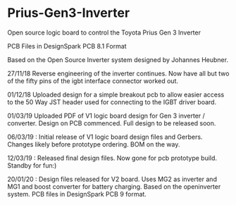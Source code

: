 # Prius-Gen3-Inverter
Open source logic board to control the Toyota Prius Gen 3 Inverter

PCB Files in DesignSpark PCB 8.1 Format

Based on the Open Source Inverter system designed by Johannes Heubner.


27/11/18 Reverse engineering of the inverter continues. Now have all but two of the fifty pins of the igbt interface connector worked out.


01/12/18 Uploaded design for a simple breakout pcb to allow easier access to the 50 Way JST header used for connecting to the IGBT driver board.


01/03/19 Uploaded PDF of V1 logic board design for Gen 3 inverter / converter. Design on PCB commenced. Full design to be released soon.


06/03/19 : Initial release of V1 logic board design files and Gerbers. Changes likely before prototype ordering. BOM on the way.


12/03/19 : Released final design files. Now gone for pcb prototype build. Standby for fun:)

20/01/20 : Design files released for V2 board. Uses MG2 as inverter and MG1 and boost converter for battery charging. Based on the openinverter system. PCB files in DesignSpark PCB 9 format.
